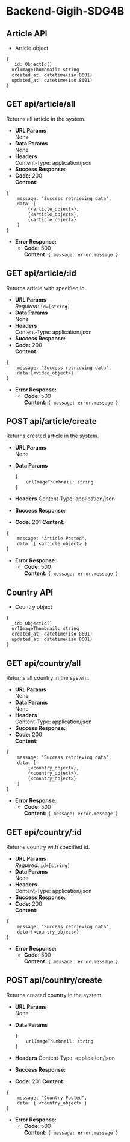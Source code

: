 # Backend-Gigih-SDG4B

## Article API

- Article object

```
{
  _id: ObjectId()
  urlImageThumbnail: string
  created_at: datetime(iso 8601)
  updated_at: datetime(iso 8601)
}
```

## **GET api/article/all**

Returns all article in the system.

- **URL Params**  
  None
- **Data Params**  
  None
- **Headers**  
  Content-Type: application/json
- **Success Response:**
- **Code:** 200  
  **Content:**

```
{
    message: "Success retrieving data",
    data: [
        {<article_object>},
        {<article_object>},
        {<article_object>}
    ]
}
```

- **Error Response:**
  - **Code:** 500  
    **Content:** `{ message: error.message }`

## **GET api/article/:id**

Returns article with specified id.

- **URL Params**  
  _Required:_ `id=[string]`
- **Data Params**  
  None
- **Headers**  
  Content-Type: application/json
- **Success Response:**
- **Code:** 200  
  **Content:**

```
{
    message: "Success retrieving data",
    data:{<video_object>}
}
```

- **Error Response:**
  - **Code:** 500  
    **Content:** `{ message: error.message }`

## **POST api/article/create**

Returns created article in the system.

- **URL Params**  
  None
- **Data Params**

  ```
  {
      urlImageThumbnail: string
  }
  ```

- **Headers**
  Content-Type: application/json
- **Success Response:**
- **Code:** 201
  **Content:**

```
{
    message: "Article Posted",
    data: { <article_object> }
}
```

- **Error Response:**
  - **Code:** 500  
    **Content:** `{ message: error.message }`

## Country API

- Country object

```
{
  _id: ObjectId()
  urlImageThumbnail: string
  created_at: datetime(iso 8601)
  updated_at: datetime(iso 8601)
}
```

## **GET api/country/all**

Returns all country in the system.

- **URL Params**  
  None
- **Data Params**  
  None
- **Headers**  
  Content-Type: application/json
- **Success Response:**
- **Code:** 200  
  **Content:**

```
{
    message: "Success retrieving data",
    data: [
        {<country_object>},
        {<country_object>},
        {<country_object>}
    ]
}
```

- **Error Response:**
  - **Code:** 500  
    **Content:** `{ message: error.message }`

## **GET api/country/:id**

Returns country with specified id.

- **URL Params**  
  _Required:_ `id=[string]`
- **Data Params**  
  None
- **Headers**  
  Content-Type: application/json
- **Success Response:**
- **Code:** 200  
  **Content:**

```
{
    message: "Success retrieving data",
    data:{<country_object>}
}
```

- **Error Response:**
  - **Code:** 500  
    **Content:** `{ message: error.message }`

## **POST api/country/create**

Returns created country in the system.

- **URL Params**  
  None
- **Data Params**

  ```
  {
      urlImageThumbnail: string
  }
  ```

- **Headers**
  Content-Type: application/json
- **Success Response:**
- **Code:** 201
  **Content:**

```
{
    message: "Country Posted",
    data: { <country_object> }
}
```

- **Error Response:**
  - **Code:** 500  
    **Content:** `{ message: error.message }`